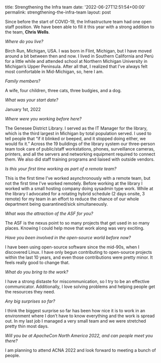 title: Strengthening the Infra team
date: '2022-06-27T12:51:54+00:00'
permalink: strengthening-the-infra-team
layout: post

<p>Since before the start of COVID-19, the Infrastructure team had one open staff position. We have been able to fill it this year with a strong addition to the team, <b>Chris Wells</b>.</p><p><i>Where do you live?</i></p><p>Birch Run, Michigan, USA. I was born in Flint, Michigan, but I have moved around a bit between then and now. I lived in Southern California and Perú for a little while and attended school at Northern Michigan University in Michigan’s Upper Peninsula. After all that, I realized that I’ve always felt most comfortable in Mid-Michigan, so, here I am.</p><p><i>Family members?</i></p><p>A wife, four children, three cats, three budgies, and a dog.</p><p><i>What was your start date?</i><br></p><p>January 1st, 2022</p><p><i>Where were you working before here?</i><br></p><p>The Genesee District Library. I served as the IT Manager for the library, which is the third largest in Michigan by total population served. I used to tell people that “if it blinked or beeped, and it stopped doing either, we would fix it.” Across the 19 buildings of the library system our three-person team took care of public/staff workstations, phones, surveillance cameras, printers, and all the servers and networking equipment required to connect them. We also did staff training programs and liaised with outside vendors.</p><p><i>Is this your first time working as part of a remote team?</i></p><p>This is the first time I’ve worked asynchronously with a remote team, but not the first time I’ve worked remotely. Before working at the library I worked with a small hosting company doing sysadmin type work. While at the library I advocated for a rotating hybrid schedule (2 days onsite, 3 remote) for my team in an effort to reduce the chance of our whole department being quarantined/sick simultaneously.&nbsp;<br></p><p><i>What was the attraction of the ASF for you?</i><br></p><p>The ASF is the nexus point to so many projects that get used in so many places. Knowing I could help move that work along was very exciting.</p><p><i>Have you been involved in the open-source world before now?</i><br></p><p>I have been using open-source software since the mid-90s, when I discovered Linux. I have only begun contributing to open-source projects within the last 10 years, and even those contributions were pretty minor. It feels really good to change that.</p><p><i>What do you bring to the work?&nbsp;</i></p><p>I have a strong distaste for miscommunication, so I try to be an effective communicator. Additionally, I love solving problems and helping people get the resources they need.</p><p><i>Any big surprises so far?</i><br></p><p>I think the biggest surprise so far has been how nice it is to work in an environment where I don’t have to know everything and the work is spread out. In my last job I managed a very small team and we were stretched pretty thin most days.</p><p><i>Will you be at ApacheCon North America 2022, and can people meet you there?</i></p><p>I am planning to attend ACNA 2022 and look forward to meeting a bunch of people.&nbsp;</p>
